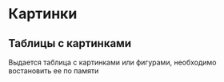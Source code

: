 # Картинки

## Таблицы с картинками

Выдается таблица с картинками или фигурами, необходимо востановить ее по памяти
